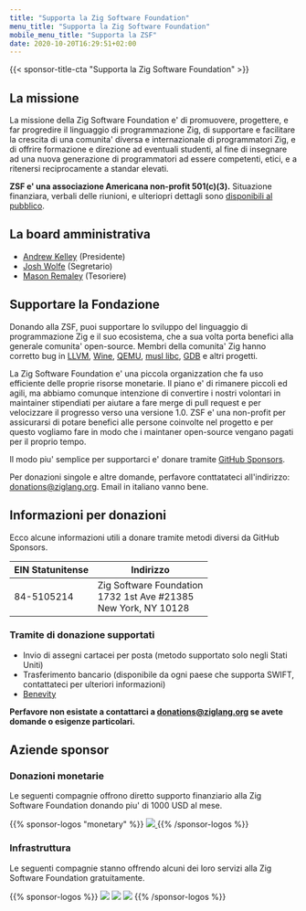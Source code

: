 ```yaml
---
title: "Supporta la Zig Software Foundation"
menu_title: "Supporta la Zig Software Foundation"
mobile_menu_title: "Supporta la ZSF"
date: 2020-10-20T16:29:51+02:00
---
```

{{< sponsor-title-cta "Supporta la Zig Software Foundation" >}}

## La missione
La missione della Zig Software Foundation e' di promuovere, progettere, e far progredire il linguaggio di programmazione Zig, di supportare e facilitare la crescita di una comunita' diversa e internazionale di programmatori Zig, e di offrire formazione e direzione ad eventuali studenti, al fine di insegnare ad una nuova generazione di programmatori ad essere competenti, etici, e a ritenersi reciprocamente a standar elevati.


**ZSF e' una associazione Americana non-profit 501(c)(3).** Situazione finanziara, verbali delle riunioni, e ulteriopri dettagli sono [disponibili al pubblico](https://drive.google.com/drive/folders/1ucHARxVbhrBbuZDbhrGHYDTsYAs8_bMH?usp=sharing). 

## La board amministrativa

- [Andrew Kelley](https://andrewkelley.me/) (Presidente)
- [Josh Wolfe](https://github.com/thejoshwolfe/) (Segretario)
- [Mason Remaley](https://twitter.com/masonremaley/) (Tesoriere)

## Supportare la Fondazione

Donando alla ZSF, puoi supportare lo sviluppo del linguaggio di programmazione Zig e il suo ecosistema, che a sua volta porta benefici alla generale comunita' open-source. Membri della comunita' Zig hanno corretto bug in [LLVM](https://llvm.org/), [Wine](https://winehq.org/), [QEMU](https://qemu.org/), [musl libc](https://musl.libc.org/), [GDB](https://www.gnu.org/software/gdb/) e altri progetti.

La Zig Software Foundation e' una piccola organizzation che fa uso efficiente delle proprie risorse monetarie. Il piano e' di rimanere piccoli ed agili, ma abbiamo comunque intenzione di convertire i nostri volontari in maintainer stipendiati per aiutare a fare merge di pull request e per velocizzare il progresso verso una versione 1.0. ZSF e' una non-profit per assicurarsi di potare benefici alle persone coinvolte nel progetto e per questo vogliamo fare in modo che i maintaner open-source vengano pagati per il proprio tempo.

Il modo piu' semplice per supportarci e' donare tramite [GitHub Sponsors](https://github.com/sponsors/ziglang).

Per donazioni singole e altre domande, perfavore conttatateci all'indirizzo: donations@ziglang.org.
Email in italiano vanno bene.

## Informazioni per donazioni
Ecco alcune informazioni utili a donare tramite metodi diversi da GitHub Sponsors.


|  **EIN Statunitense** | **Indirizzo** |
|-----------------------|---------------|
| 84-5105214  | Zig Software Foundation  <br> 1732 1st Ave #21385  <br> New York, NY 10128|

### Tramite di donazione supportati
- Invio di assegni cartacei per posta (metodo supportato solo negli Stati Uniti)
- Trasferimento bancario (disponibile da ogni paese che supporta SWIFT, contattateci per ulteriori informazioni)
- [Benevity](https://benevity.com)

**Perfavore non esistate a contattarci a donations@ziglang.org se avete domande o esigenze particolari.**

## Aziende sponsor

### Donazioni monetarie
Le seguenti compagnie offrono diretto supporto finanziario alla Zig Software Foundation donando piu' di 1000 USD al mese.

{{% sponsor-logos "monetary" %}}
 <a href="https://pex.com" rel="noopener nofollow" target="_blank"><picture>
   <picture>
     <source srcset="../../pex-white.svg" media="(prefers-color-scheme: dark)">
     <img src="../../pex-dark.svg">
   </picture>
 </a>
{{% /sponsor-logos %}}

### Infrastruttura
Le seguenti compagnie stanno offrendo alcuni dei loro servizi alla Zig Software Foundation gratuitamente.

{{% sponsor-logos %}}
![](../lavatech.png)
![](/dropbox.png)
![](/aws.png)
{{% /sponsor-logos %}}















